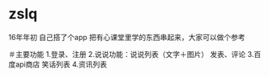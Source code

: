 # zslq
16年年初 自己搭了个app  把有心课堂里学的东西串起来，大家可以做个参考

＃主要功能
1.登录、注册
2.说说功能：说说列表（文字＋图片） 发表、评论
3.百度api商店  笑话列表
4.资讯列表

